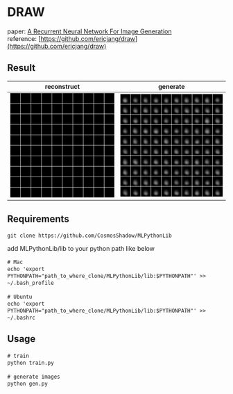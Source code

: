 # DRAW

paper: [A Recurrent Neural Network For Image Generation](https://arxiv.org/pdf/1502.04623.pdf)    
reference: [https://github.com/ericjang/draw](https://github.com/ericjang/draw)    

## Result   

| reconstruct  | generate |
| ------------- | ------------- |
| <img src="https://github.com/CosmosShadow/DRAW/blob/master/images/reconstruct.gif" width="100%"> | <img src="https://github.com/CosmosShadow/DRAW/blob/master/images/generate.gif" width="100%"> |

## Requirements

	git clone https://github.com/CosmosShadow/MLPythonLib

add MLPythonLib/lib to your python path like below

	# Mac
	echo 'export PYTHONPATH="path_to_where_clone/MLPythonLib/lib:$PYTHONPATH"' >> ~/.bash_profile

	# Ubuntu
	echo 'export PYTHONPATH="path_to_where_clone/MLPythonLib/lib:$PYTHONPATH"' >> ~/.bashrc


## Usage

	# train
	python train.py

	# generate images
	python gen.py